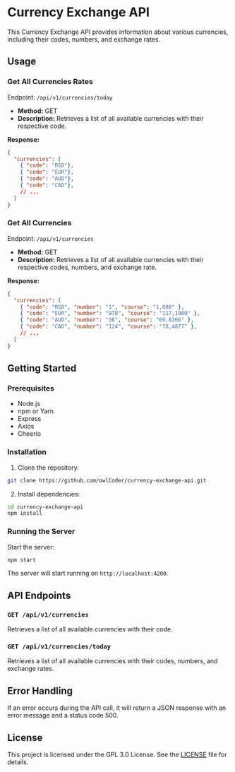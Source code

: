 # Currency Exchange API

This Currency Exchange API provides information about various currencies, including their codes, numbers, and exchange rates.

## Usage

### Get All Currencies Rates
Endpoint: `/api/v1/currencies/today`

- **Method:** GET
- **Description:** Retrieves a list of all available currencies with their respective code.


**Response:**

```json
{
  "currencies": [
    { "code": "RSD"},
    { "code": "EUR"},
    { "code": "AUD"},
    { "code": "CAD"},
    // ...
  ]
}
```

### Get All Currencies
Endpoint: `/api/v1/currencies`

- **Method:** GET
- **Description:** Retrieves a list of all available currencies with their respective codes, numbers, and exchange rate.


**Response:**

```json
{
  "currencies": [
    { "code": "RSD", "number": "1", "course": "1,000" },
    { "code": "EUR", "number": "978", "course": "117,1900" },
    { "code": "AUD", "number": "36", "course": "69,8266" },
    { "code": "CAD", "number": "124", "course": "78,4877" },
    // ...
  ]
}
```

## Getting Started

### Prerequisites

- Node.js
- npm or Yarn
- Express
- Axios
- Cheerio

### Installation

1. Clone the repository:

```bash
git clone https://github.com/owlCoder/currency-exchange-api.git
```

2. Install dependencies:

```bash
cd currency-exchange-api
npm install
```

### Running the Server

Start the server:

```bash
npm start
```

The server will start running on `http://localhost:4200`.

## API Endpoints

### `GET /api/v1/currencies`

Retrieves a list of all available currencies with their code.

### `GET /api/v1/currencies/today`

Retrieves a list of all available currencies with their codes, numbers, and exchange rates.

## Error Handling

If an error occurs during the API call, it will return a JSON response with an error message and a status code 500.

## License

This project is licensed under the GPL 3.0 License. See the [LICENSE](LICENSE) file for details.
```

